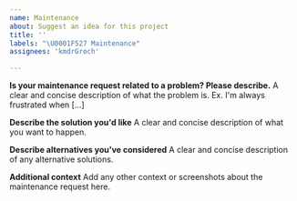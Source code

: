 ```yaml
---
name: Maintenance
about: Suggest an idea for this project
title: ''
labels: "\U0001F527 Maintenance"
assignees: 'kmdrGroch'

---
```


**Is your maintenance request related to a problem? Please describe.**
A clear and concise description of what the problem is. Ex. I'm always frustrated when [...]

**Describe the solution you'd like**
A clear and concise description of what you want to happen.

**Describe alternatives you've considered**
A clear and concise description of any alternative solutions.

**Additional context**
Add any other context or screenshots about the maintenance request here.
